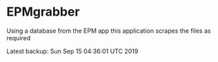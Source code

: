 # EPMgrabber
Using a database from the EPM app this application scrapes the files as required


Latest backup: Sun Sep 15 04:36:01 UTC 2019
